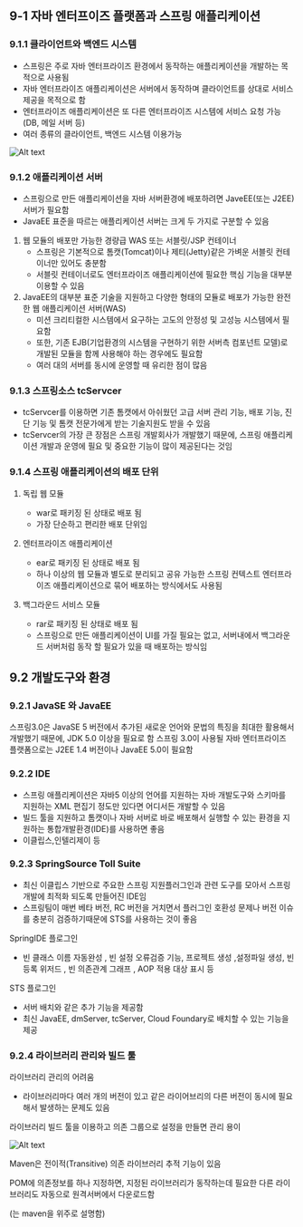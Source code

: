 ## 9-1 자바 엔터프이즈 플랫폼과 스프링 애플리케이션

### 9.1.1 클라이언트와 백엔드 시스템
- 스프링은 주로 자바 엔터프라이즈 환경에서 동작하는 애플리케이션을 개발하는 목적으로 사용됨
- 자바 엔터프라이즈 애플리케이션은 서버에서 동작하며 클라이언트를 상대로 서비스 제공을 목적으로 함
- 엔터프라이즈 애플리케이션은 또 다른 엔터프라이즈 시스템에 서비스 요청 가능(DB, 메일 서버 등)
- 여러 종류의 클라이언트, 백엔드 시스템 이용가능 

![Alt text](image.png)

### 9.1.2 애플리케이션 서버 

- 스프링으로 만든 애플리케이션을 자바 서버환경에 배포하려면 JaveEE(또는 J2EE) 서버가 필요함
- JavaEE 표준을 따르는 애플리케이션 서버는 크게 두 가지로 구분할 수 있음
1.  웹 모듈의 배포만 가능한 경량급 WAS 또는 서블릿/JSP 컨테이너
    - 스프링은 기본적으로 톰캣(Tomcat)이나 제티(Jetty)같은 가벼운 서블릿 컨테이너만 있어도 충분함
    - 서블릿 컨테이너로도 엔터프라이즈 애플리케이션에 필요한 핵심 기능을 대부분 이용할 수 있음
2. JavaEE의 대부분 표준 기술을 지원하고 다양한 형태의 모듈로 배포가 가능한 완전한 웹 애플리케이션 서버(WAS)
    - 미션 크리티컬한 시스템에서 요구하는 고도의 안정성 및 고성능 시스템에서 필요함
    - 또한, 기존 EJB(기업환경의 시스템을 구현하기 위한 서버측 컴포넌트 모델)로 개발된 모듈을 함께 사용해야 하는 경우에도 필요함
    - 여러 대의 서버를 동시에 운영할 때 유리한 점이 많음

### 9.1.3 스프링소스 tcServcer

- tcServcer를 이용하면 기존 톰캣에서 아쉬웠던 고급 서버 관리 기능, 배포 기능, 진단 기능 및 톰캣 전문가에게 받는 기술지원도 받을 수 있음
- tcServcer의 가장 큰 장점은 스프링 개발회사가 개발했기 때문에, 스프링 애플리케이션 개발과 운영에 필요 및 중요한 기능이 많이 제공된다는 것임

### 9.1.4 스프링 애플리케이션의 배포 단위

1. 독립 웹 모듈
    - war로 패키징 된 상태로 배포 됨
    - 가장 단순하고 편리한 배포 단위임

2. 엔터프라이즈 애플리케이션
    - ear로 패키징 된 상태로 배포 됨
    - 하나 이상의 웹 모듈과 별도로 분리되고 공유 가능한 스프링 컨텍스트 엔터프라이즈 애플리케이션으로 묶어 배포하는 방식에서도 사용됨

3. 백그라운드 서비스 모듈
    - rar로 패키징 된 상태로 배포 됨
    - 스프링으로 만든 애플리케이션이 UI를 가질 필요는 없고, 서버내에서 백그라운드 서버처럼 동작 할 필요가 있을 때 배포하는 방식임

## 9.2 개발도구와 환경 

### 9.2.1 JavaSE 와 JavaEE 

스프링3.0은 JavaSE 5 버전에서 추가된 새로운 언어와 문법의 특징을 최대한 활용해서 개발했기 때문에, JDK 5.0 이상을 필요로 함
스프링 3.0이 사용될 자바 엔터프라이즈 플랫폼으로는 J2EE 1.4 버전이나 JavaEE 5.0이 필요함

### 9.2.2 IDE 

- 스프링 애플리케이션은 자바5 이상의 언어를 지원하는 자바 개발도구와 스키마를 지원하는 XML 편집기 정도만 있다면 어디서든 개발할 수 있음
- 빌드 툴을 지원하고 톰캣이나 자바 서버로 바로 배포해서 실행할 수 있는 환경을 지원하는 통합개발환경(IDE)를 사용하면 좋음
- 이클립스,인텔리제이 등 

### 9.2.3 SpringSource Toll Suite 

- 최신 이클립스 기반으로 주요한 스프링 지원플러그인과 관련 도구를 모아서 스프링 개발에 최적화 되도록 만들어진 IDE임 
- 스프링팀이 매번 베타 버전, RC 버전을 거치면서 플러그인 호환성 문제나 버전 이슈를 충분히 검증하기때문에 STS를 사용하는 것이 좋음

SpringIDE 플로그인 
- 빈 클래스 이름 자동완성 , 빈 설정 오류검증 기능, 프로젝트 생성 ,설정파일 생성, 빈 등록 위저드 , 빈 의존관계 그래프 , AOP 적용 대상 표시 등 

STS 플로그인 
- 서버 배치와 같은 추가 기능을 제공함
- 최신 JavaEE, dmServer, tcServer, Cloud Foundary로 배치할 수 있는 기능을 제공 

### 9.2.4 라이브러리 관리와 빌드 툴 

라이브러리 관리의 어려움 
-  라이브러리마다 여러 개의 버전이 있고 같은 라이어브리의 다른 버전이 동시에 필요해서 발생하는 문제도 있음



라이브러리 빌드 툴을 이용하고 의존 그룹으로 설정을 만들면 관리 용이 

![Alt text](image-1.png)

Maven은 전이적(Transitive) 의존 라이브러리 추적 기능이 있음

POM에 의존정보를 하나 지정하면, 지정된 라이브러리가 동작하는데 필요한 다른 라이브러리도 자동으로 원격서버에서 다운로드함

(는 maven을 위주로 설명함)